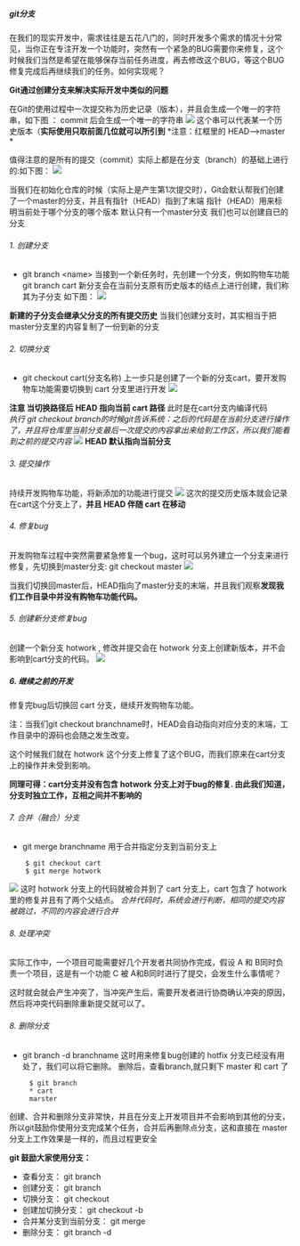 ##### git分支  
在我们的现实开发中，需求往往是五花八门的，同时开发多个需求的情况十分常见，当你正在专注开发一个功能时，突然有一个紧急的BUG需要你来修复，这个时候我们当然是希望在能够保存当前任务进度，再去修改这个BUG，等这个BUG修复完成后再继续我们的任务。如何实现呢？

**Git通过创建分支来解决实际开发中类似的问题**

在Git的使用过程中一次提交称为历史记录（版本），并且会生成一个唯一的字符串，如下图  ： commit 后会生成一个唯一的字符串
<img src='./images/git21'></img>
这个串可以代表某一个历史版本（**实际使用只取前面几位就可以所引到**
*注意：红框里的  HEAD-->master *

值得注意的是所有的提交（commit）实际上都是在分支（branch）的基础上进行的:如下图：
<img src='./images/git22'></img>
  
当我们在初始化仓库的时候（实际上是产生第1次提交时），Git会默认帮我们创建了一个master的分支，并且有指针（HEAD）指到了末端
指针（HEAD）用来标明当前处于哪个分支的哪个版本
默认只有一个master分支
我们也可以创建自已的分支

###### 1. 创建分支
+ git branch &lt;name&gt;
当接到一个新任务时，先创建一个分支，例如购物车功能 git branch cart
新分支会在当前分支原有历史版本的结点上进行创建，我们称其为子分支
如下图：
<img src='./images/git23'></img>
   

**新建的子分支会继承父分支的所有提交历史**
当我们创建分支时，其实相当于把master分支里的内容复制了一份到新的分支

###### 2. 切换分支
+ git checkout cart(分支名称)
上一步只是创建了一个新的分支cart，要开发购物车功能需要切换到 cart 分支里进行开发
<img src='./images/git24'></img>

 **注意 当切换路径后 HEAD 指向当前 cart 路径** 
 此时是在cart分支内编译代码  
 *执行 git checkout branch的时候git告诉系统：之后的代码是在当前分支进行操作了，并且将仓库里当前分支最后一次提交的内容拿出来给到工作区，所以我们能看到之前的提交内容*
<img src='./images/git25'></img>
**HEAD 默认指向当前分支**
  

###### 3. 提交操作
持续开发购物车功能，将新添加的功能进行提交
<img src='./images/git26'></img>
这次的提交历史版本就会记录在cart这个分支上了，**并且 HEAD 伴随 cart 在移动**
###### 4. 修复bug
开发购物车过程中突然需要紧急修复一个bug，这时可以另外建立一个分支来进行修复，先切换到master分支: git checkout master
<img src='./images/git27'></img>
   
当我们切换回master后，HEAD指向了master分支的末端，并且我们观察**发现我们工作目录中并没有购物车功能代码。**

###### 5. 创建新分支修复bug
创建一个新分支 hotwork , 修改并提交会在 hotwork 分支上创建新版本，并不会影响到cart分支的代码。
<img src='./images/git28'></img>
   


##### 6. 继续之前的开发
修复完bug后切换回 cart 分支，继续开发购物车功能。

注：当我们git checkout branchname时，HEAD会自动指向对应分支的末端，工作目录中的源码也会随之发生改变。

这个时候我们就在 hotwork 这个分支上修复了这个BUG，而我们原来在cart分支上的操作并未受到影响。

**同理可得：cart分支并没有包含 hotwork 分支上对于bug的修复. 由此我们知道，分支时独立工作，互相之间并不影响的**

###### 7. 合并（融合）分支
+ git merge branchname 用于合并指定分支到当前分支上
```
    $ git checkout cart
    $ git merge hotwork 
```
<img src='./images/git28'></img>
这时 hotwork 分支上的代码就被合并到了 cart 分支上，cart 包含了 hotwork 里的修复并且有了两个父结点。
*合并代码时，系统会进行判断，相同的提交内容被跳过，不同的内容会进行合并*

###### 8. 处理冲突
实际工作中，一个项目可能需要好几个开发者共同协作完成，假设 A 和 B同时负责一个项目，这是有一个功能 C 被 A和B同时进行了提交，会发生什么事情呢？

这时就会就会产生冲突了，当冲突产生后，需要开发者进行协商确认冲突的原因，然后将冲突代码删除重新提交就可以了。

###### 8. 删除分支
+ git branch -d branchname
这时用来修复bug创建的 hotfix 分支已经没有用处了，我们可以将它删除。
删除后，查看branch,就只剩下 master 和 cart 了 
```
     $ git branch 
     * cart 
     marster
```

创建、合并和删除分支非常快，并且在分支上开发项目并不会影响到其他的分支，所以git鼓励你使用分支完成某个任务，合并后再删除点分支，这和直接在 master 分支上工作效果是一样的，而且过程更安全

**git 鼓励大家使用分支：**

+ 查看分支： git branch
+ 创建分支： git branch <name>
+ 切换分支： git checkout <name>
+ 创建加切换分支： git checkout -b <name>
+ 合并某分支到当前分支： git merge <name>
+ 删除分支： git branch -d <name>


 
